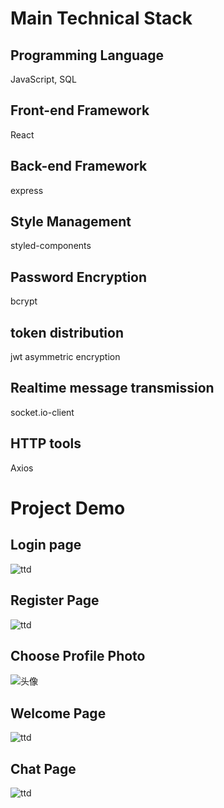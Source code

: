 # Main Technical Stack

## Programming Language

JavaScript, SQL

## Front-end Framework

React

## Back-end Framework

express

## Style Management

styled-components

## Password Encryption

bcrypt

## token distribution

jwt asymmetric encryption

## Realtime message transmission

socket.io-client

## HTTP tools

Axios

# Project Demo

## Login page

<img src="/login.png" alt="ttd">

## Register Page

<img src="/register" alt="ttd">

## Choose Profile Photo

![头像](https://gitee.com/nwafu-ggboy/online_chat/raw/master/img/%E5%A4%B4%E5%83%8F%E9%80%89%E6%8B%A9.png)

## Welcome Page

<img src="/welcome.png" alt="ttd">

## Chat Page

<img src="/chat.png" alt="ttd">
